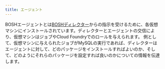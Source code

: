 ```yaml
---
title: エージェント
---
```


BOSHエージェントとは[BOSHディレクター](director.html)からの指示を受けるために、各仮想マシンにインストールされています。ディレクターとエージェントの交信により、仮想マシンはジョブやCloud Foundryでのロールを与えられます。
例として、仮想マシンに与えられたジョブがMySQLの実行であれば、ディレクターはエージェントに対して、どのパッケージをインストールすればよいのか、そして、どのようにそれらのパッケージを設定すれば良いのかについての情報を伝達します。
